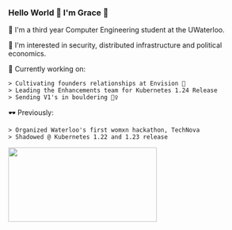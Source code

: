 ### Hello World 👋 I'm Grace 🧃

  🌱 I'm a third year Computer Engineering student at the UWaterloo.
  
  🌱 I'm interested in security, distributed infrastructure and political economics.
  
  🔭 Currently working on:
  
    > Cultivating founders relationships at Envision 🍊
    > Leading the Enhancements team for Kubernetes 1.24 Release
    > Sending V1's in bouldering 🧗‍♀️
    
   
   🕶 Previously:
   
    > Organized Waterloo's first womxn hackathon, TechNova
    > Shadowed @ Kubernetes 1.22 and 1.23 release
   
    
   <img src= "https://media.giphy.com/media/3oz8y07ua4tO49cr3G/giphy.gif" width="300" height="150"  />
